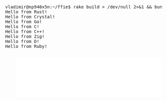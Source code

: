 <pre><samp>
vladimir@np940x5n:~/ffie$ rake build > /dev/null 2>&1 && bundle exec ./rubie.rb
Hello from Rust!
Hello from Crystal!
Hello from Go!
Hello from C!
Hello from C++!
Hello from Zig!
Hello from D!
Hello from Ruby!
</samp><pre>
<div align="center">
    <img src="Readme.svg" alt="teminal output">
</div>